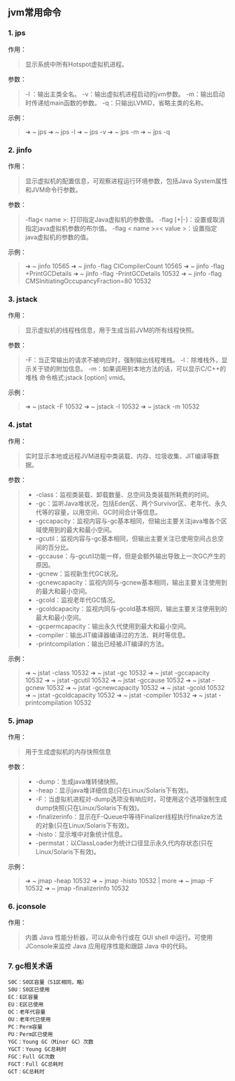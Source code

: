 ## jvm常用命令

### 1. jps
作用：
> 显示系统中所有Hotspot虚拟机进程。
    
参数：
> -l ：输出主类全名。
> -v：输出虚拟机进程启动的jvm参数。
> -m：输出启动时传递给main函数的参数。
> -q：只输出LVMID，省略主类的名称。
    
示例：
> ➜ ~ jps 
> ➜ ~ jps -l 
> ➜ ~ jps -v 
> ➜ ~ jps -m 
> ➜ ~ jps -q 
    
### 2. jinfo
作用：
> 显示虚拟机的配置信息，可观察进程运行环境参数，包括Java System属性和JVM命令行参数。
    
参数：
> -flag< name >: 打印指定Java虚拟机的参数值。
> -flag [+|-]<name     >：设置或取消指定java虚拟机参数的布尔值。
> -flag < name >=< value >：设置指定java虚拟机的参数的值。
    
示例：
> ➜ ~ jinfo 10565 
➜ ~ jinfo -flag CICompilerCount 10565 
➜ ~ jinfo -flag +PrintGCDetails 
➜ ~ jinfo -flag -PrintGCDetails 10532 
➜ ~ jinfo -flag CMSInitiatingOccupancyFraction=80 10532 
    
### 3. jstack
作用：
> 显示虚拟机的线程栈信息，用于生成当前JVM的所有线程快照。
    
参数：
> -F：当正常输出的请求不被响应时，强制输出线程堆栈。
-l：除堆栈外，显示关于锁的附加信息。
-m：如果调用到本地方法的话，可以显示C/C++的堆栈 
命令格式:jstack [option] vmid。

示例：
> ➜ ~ jstack -F 10532 
➜ ~ jstack -l 10532 
➜ ~ jstack -m 10532 
    
### 4. jstat
作用：
> 实时显示本地或远程JVM进程中类装载、内存、垃圾收集、JIT编译等数据。
    
参数：
> * -class：监视类装载、卸载数量、总空间及类装载所耗费的时间。
> * -gc：监听Java堆状况，包括Eden区、两个Survivor区、老年代、永久代等的容量，以用空间、GC时间合计等信息。
> * -gccapacity：监视内容与-gc基本相同，但输出主要关注java堆各个区域使用到的最大和最小空间。
> * -gcutil：监视内容与-gc基本相同，但输出主要关注已使用空间占总空间的百分比。
> * -gccause：与-gcutil功能一样，但是会额外输出导致上一次GC产生的原因。
> * -gcnew：监视新生代GC状况。
> * -gcnewcapacity：监视内同与-gcnew基本相同，输出主要关注使用到的最大和最小空间。
> * -gcold：监视老年代GC情况。
> * -gcoldcapacity：监视内同与-gcold基本相同，输出主要关注使用到的最大和最小空间。
> * -gcpermcapacity：输出永久代使用到最大和最小空间。
> * -compiler：输出JIT编译器编译过的方法、耗时等信息。
> * -printcompilation：输出已经被JIT编译的方法。

示例：
> ➜ ~ jstat -class 10532 
➜ ~ jstat -gc 10532 
➜ ~ jstat -gccapacity 10532 
➜ ~ jstat -gcutil 10532 
➜ ~ jstat -gccause 10532 
➜ ~ jstat -gcnew 10532 
➜ ~ jstat -gcnewcapacity 10532 
➜ ~ jstat -gcold 10532 
➜ ~ jstat -gcoldcapacity 10532 
➜ ~ jstat -compiler 10532 
➜ ~ jstat -printcompilation 10532 
    
### 5. jmap

作用：
> 用于生成虚拟机的内存快照信息
    
参数：
> * -dump：生成java堆转储快照。
> * -heap：显示java堆详细信息(只在Linux/Solaris下有效)。
> * -F：当虚拟机进程对-dump选项没有响应时，可使用这个选项强制生成dump快照(只在Linux/Solaris下有效)。
> * -finalizerinfo：显示在F-Queue中等待Finalizer线程执行finalize方法的对象(只在Linux/Solaris下有效)。
> * -histo：显示堆中对象统计信息。
> * -permstat：以ClassLoader为统计口径显示永久代内存状态(只在Linux/Solaris下有效)。

示例：
> ➜ ~ jmap -heap 10532 
➜ ~ jmap -histo 10532 | more 
➜ ~ jmap -F 10532 
➜ ~ jmap -finalizerinfo 10532 
    
### 6. jconsole

作用：
> 内置 Java 性能分析器，可以从命令行或在 GUI shell 中运行。可使用 JConsole来监控 Java 应用程序性能和跟踪 Java 中的代码。

### 7. gc相关术语
    S0C：S0区容量（S1区相同，略） 
    S0U：S0区已使用 
    EC：E区容量 
    EU：E区已使用 
    OC：老年代容量 
    OU：老年代已使用 
    PC：Perm容量 
    PU：Perm区已使用 
    YGC：Young GC（Minor GC）次数 
    YGCT：Young GC总耗时 
    FGC：Full GC次数 
    FGCT：Full GC总耗时 
    GCT：GC总耗时